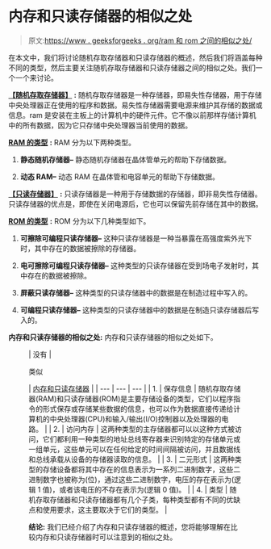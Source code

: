 # 内存和只读存储器的相似之处

> 原文:[https://www . geeksforgeeks . org/ram 和 rom 之间的相似之处/](https://www.geeksforgeeks.org/similarities-between-ram-and-rom/)

在本文中，我们将讨论随机存取存储器和只读存储器的概述，然后我们将涵盖每种不同的类型，然后主要关注随机存取存储器和只读存储器之间的相似之处。我们一个一个来讨论。

[**【随机存取存储器】**](https://www.geeksforgeeks.org/random-access-memory-ram-and-read-only-memory-rom/) **:**
随机存取存储器是一种存储器，即易失性存储器，用于存储中央处理器正在使用的程序和数据。易失性存储器需要电源来维护其存储的数据或信息。ram 是安装在主板上的计算机中的硬件元件。它不像以前那样存储计算机中的所有数据，因为它只存储中央处理器当前使用的数据。

[**RAM 的类型**](https://www.geeksforgeeks.org/different-types-ram-random-access-memory/) **:**
RAM 分为以下两种类型。

1.  **静态随机存储器–**
    静态随机存储器在晶体管单元的帮助下存储数据。

2.  **动态 RAM–**
    动态 RAM 在晶体管和电容单元的帮助下存储数据。

[**【只读存储器】**](https://www.geeksforgeeks.org/random-access-memory-ram-and-read-only-memory-rom/) **:**
只读存储器是一种用于存储数据的存储器，即非易失性存储器。只读存储器的优点是，即使在关闭电源后，它也可以保留先前存储在其中的数据。

[**ROM 的类型**](https://www.geeksforgeeks.org/classification-and-programming-of-read-only-memory-rom/) **:**
ROM 分为以下几种类型如下。

1.  **可擦除可编程只读存储器–**
    这种只读存储器是一种当暴露在高强度紫外光下时，其中存在的数据被擦除的存储器。

2.  **电可擦除可编程只读存储器–**
    这种类型的只读存储器在受到场电子发射时，其中存在的数据被擦除。

3.  **屏蔽只读存储器–**
    这种类型的只读存储器中的数据是在制造过程中写入的。

4.  **可编程只读存储器–**
    这种类型的只读存储器中的数据是在制造只读存储器后写入的。

**内存和只读存储器的相似之处:**
内存和只读存储器的相似之处如下。

<figure class="table">

| 没有 | 

类似

 | [内存和只读存储器](https://www.geeksforgeeks.org/difference-between-ram-and-rom/) |
| --- | --- | --- |
| 1. | 保存信息 | 随机存取存储器(RAM)和只读存储器(ROM)是主要存储设备的类型，它们以程序指令的形式保存或存储某些数据的信息，也可以作为数据直接传递给计算机的中央处理器(CPU)和输入/输出(I/O)控制器以及处理器的电路。 |
| 2. | 访问内存 | 这两种类型的主存储器都可以以这种方式被访问，它们都利用一种类型的地址总线寄存器来识别特定的存储单元或一组单元，这些单元可以在任何给定的时间间隔被访问，并且数据线和总线承载从设备的存储器读取的信息。 |
| 3. | 二元形式 | 这两种类型的存储设备都将其中存在的信息表示为一系列二进制数字，这些二进制数字也被称为(位)，通过这些二进制数字，电压的存在表示为(逻辑 1 值)，或者该电压的不存在表示为(逻辑 0 值)。 |
| 4. | 类型 | 随机存取存储器和只读存储器都有几个子类，每种类型都有不同的优缺点和使用要求，这主要取决于它们的类型。 |

**结论:**
我们已经介绍了内存和只读存储器的概述，您将能够理解在比较内存和只读存储器时可以注意到的相似之处。

</figure>